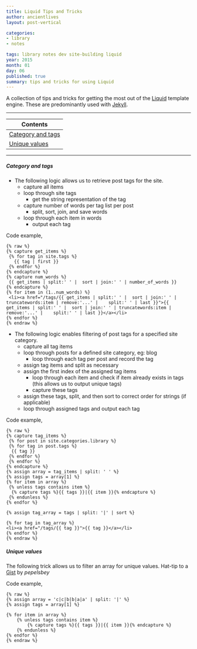 ```yaml
---
title: Liquid Tips and Tricks
author: ancientlives
layout: post-vertical

categories:
- library
- notes

tags: library notes dev site-building liquid
year: 2015
month: 01
day: 06
published: true
summary: tips and tricks for using Liquid
---
```


A collection of tips and tricks for getting the most out of the [Liquid](https://github.com/Shopify/liquid/wiki) template engine. These are predominantly used with [Jekyll](http://jekyllrb.com). 

***

Contents  |
----------- |
[Category and tags](#cat-tags) |
[Unique values](#uniq-val) |

***

<a id="cat-tags"></a>
##### Category and tags

* The following logic allows us to retrieve post tags for the site.
  * capture all items
  * loop through site tags
    * get the string representation of the tag
  * capture number of words per tag list per post
    * split, sort, join, and save words
  * loop through each item in words
    * output each tag

Code example,

```
{% raw %}
{% capture get_items %}
 {% for tag in site.tags %}
   {{ tag | first }}
 {% endfor %}
{% endcapture %}
{% capture num_words %}
 {{ get_items | split:' ' |  sort | join:' ' | number_of_words }}
{% endcapture %}
{% for item in (1..num_words) %}
 <li><a href="/tags/{{ get_items | split:' ' |  sort | join:' ' | truncatewords:item | remove:'...' |    split:' ' | last }}">{{ get_items | split:' ' |  sort | join:' ' | truncatewords:item | remove:'...' |    split:' ' | last }}</a></li>
{% endfor %}
{% endraw %}
```

* The following logic enables filtering of post tags for a specified site category.
  * capture all tag items
  * loop through posts for a defined site category, eg: blog
    * loop through each tag per post and record the tag
  * assign tag items and split as necessary
  * assign the first index of the assigned tag items
    * loop through each item and check if item already exists in tags (this allows us to output unique tags)
    * capture these tags
  * assign these tags, split, and then sort to correct order for strings (if applicable)
  * loop through assigned tags and output each tag

Code example,

```
{% raw %}
{% capture tag_items %}
 {% for post in site.categories.library %}
 {% for tag in post.tags %}
  {{ tag }}
 {% endfor %}
 {% endfor %}
{% endcapture %}
{% assign array = tag_items | split: ' ' %}
{% assign tags = array[1] %}
{% for item in array %}
 {% unless tags contains item %}
  {% capture tags %}{{ tags }}|{{ item }}{% endcapture %}
 {% endunless %}
{% endfor %}
 
{% assign tag_array = tags | split: '|' | sort %}
 
{% for tag in tag_array %}
<li><a href="/tags/{{ tag }}">{{ tag }}</a></li>
{% endfor %}
{% endraw %}
```

<a id="uniq-val"></a>
##### Unique values

The following trick allows us to filter an array for unique values. Hat-tip to a [Gist](https://gist.github.com/pepelsbey/9334494) by *pepelsbey*

Code example,

```
{% raw %}
{% assign array = 'c|c|b|b|a|a' | split: '|' %}
{% assign tags = array[1] %}

{% for item in array %}
    {% unless tags contains item %}
        {% capture tags %}{{ tags }}|{{ item }}{% endcapture %}
    {% endunless %}
{% endfor %}
{% endraw %}
```



